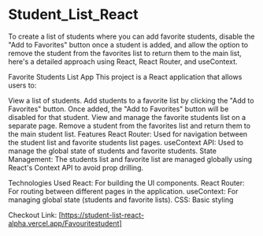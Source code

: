 # Student_List_React
To create a list of students where you can add favorite students, disable the "Add to Favorites" button once a student is added, and allow the option to remove the student from the favorites list to return them to the main list, here's a detailed approach using React, React Router, and useContext.

Favorite Students List App
This project is a React application that allows users to:

View a list of students.
Add students to a favorite list by clicking the "Add to Favorites" button.
Once added, the "Add to Favorites" button will be disabled for that student.
View and manage the favorite students list on a separate page.
Remove a student from the favorites list and return them to the main student list.
Features
React Router: Used for navigation between the student list and favorite students list pages.
useContext API: Used to manage the global state of students and favorite students.
State Management: The students list and favorite list are managed globally using React's Context API to avoid prop drilling.

Technologies Used
React: For building the UI components.
React Router: For routing between different pages in the application.
useContext: For managing global state (students and favorite lists).
CSS: Basic styling


Checkout Link: [https://student-list-react-alpha.vercel.app/Favouritestudent]

